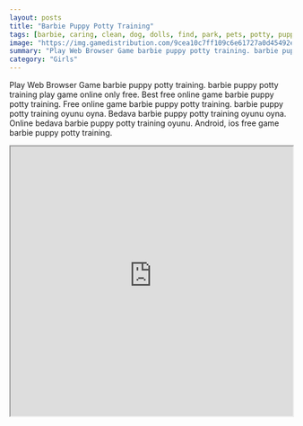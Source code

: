 ```yaml
---
layout: posts
title: "Barbie Puppy Potty Training"
tags: [barbie, caring, clean, dog, dolls, find, park, pets, potty, puppy, room, simulation, taffy, training, free, online, games, oyna, game, free, games, play, play, games]
image: "https://img.gamedistribution.com/9cea10c7ff109c6e61727a0d45492ead.jpg"
summary: "Play Web Browser Game barbie puppy potty training. barbie puppy potty training play game online only free. Best free online game barbie puppy potty training. Free online game barbie puppy potty training. barbie puppy potty training oyunu oyna. Bedava barbie puppy potty training oyunu oyna. Online bedava barbie puppy potty training oyunu. Android, ios free game barbie puppy potty training."
category: "Girls"
---
```


Play Web Browser Game barbie puppy potty training. barbie puppy potty training play game online only free. Best free online game barbie puppy potty training. Free online game barbie puppy potty training. barbie puppy potty training oyunu oyna. Bedava barbie puppy potty training oyunu oyna. Online bedava barbie puppy potty training oyunu. Android, ios free game barbie puppy potty training.

<iframe width="100%" height="480px;" src="https://flash.gamedistribution.com?game=9cea10c7ff109c6e61727a0d45492ead"></iframe>